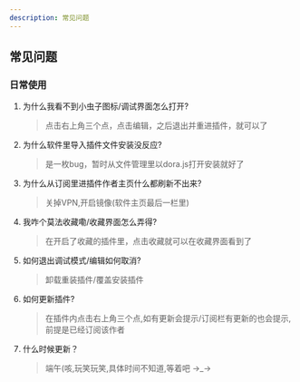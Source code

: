 ```yaml
---
description: 常见问题
---
```


## 常见问题

### 日常使用
1. 为什么我看不到小虫子图标/调试界面怎么打开?
     >点击右上角三个点，点击编辑，之后退出并重进插件，就可以了

2. 为什么软件里导入插件文件安装没反应?
     >是一枚bug，暂时从文件管理里以dora.js打开安装就好了

3. 为什么从订阅里进插件作者主页什么都刷新不出来?
     >关掉VPN,开启镜像(软件主页最后一栏里)


3. 我咋个莫法收藏嘞/收藏界面怎么弄得?
     >在开启了收藏的插件里，点击收藏就可以在收藏界面看到了
    

4. 如何退出调试模式/编辑如何取消?
     >卸载重装插件/覆盖安装插件

5. 如何更新插件?
     >在插件内点击右上角三个点,如有更新会提示/订阅栏有更新的也会提示,前提是已经订阅该作者
     

6. 什么时候更新？
     >端午(咳,玩笑玩笑,具体时间不知道,等着吧 →_→
